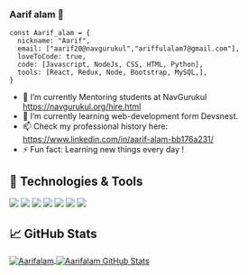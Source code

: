 ### Aarif alam 👋

<!--
**Aarifalam/Aarifalam** is a ✨ _special_ ✨ repository because its `README.md` (this file) appears on your GitHub profile.

Here are some ideas to get you started:

- 🔭 I’m currently working on ...
- 🌱 I’m currently learning ...
- 👯 I’m looking to collaborate on ...
- 🤔 I’m looking for help with ...
- 💬 Ask me about ...
- 📫 How to reach me: ...
- 😄 Pronouns: ...
- ⚡ Fun fact: ...
-->

<!-- [![Open Source Love](https://badges.frapsoft.com/os/v1/open-source.svg?v=102)](https://github.com/ellerbrock/open-source-badge/) -->


```
const Aarif_alam = {
  nickname: "Aarif",
  email: ["aarif20@navgurukul","ariffulalam7@gmail.com"],
  loveToCode: true,
  code: [Javascript, NodeJs, CSS, HTML, Python],
  tools: [React, Redux, Node, Bootstrap, MySQL,],
}
```

- 🔭 I’m currently Mentoring students at NavGurukul https://navgurukul.org/hire.html
- 🌱 I’m currently learning web-development form Devsnest.
- 📫 Check my professional history here: https://www.linkedin.com/in/aarif-alam-bb176a231/
- ⚡ Fun fact: Learning new things every day !

## 🔧 Technologies & Tools

![](https://img.shields.io/badge/Editor-VS_Code-informational?style=flat&logo=visual-studio-code&logoColor=white&color=6aa6f8)
![](https://img.shields.io/badge/Code-JavaScript-informational?style=flat&logo=javascript&logoColor=white&color=6aa6f8)
![](https://img.shields.io/badge/Code-React-informational?style=flat&logo=react&logoColor=white&color=6aa6f8)
![](https://img.shields.io/badge/Code-Redux-informational?style=flat&logo=Redux&logoColor=white&color=6aa6f8)
![](https://img.shields.io/badge/Code-Python-informational?style=flat&logo=python&logoColor=white&color=6aa6f8)
![](https://img.shields.io/badge/Tools-MongoDB-informational?style=flat&logo=mongodb&logoColor=white&color=6aa6f8)
![](https://img.shields.io/badge/Tools-MySQL-informational?style=flat&logo=mysql&logoColor=white&color=6aa6f8)



## &#x1f4c8; GitHub Stats

<a href="https://github.com/Aarifalam/Aarifalam">
  <img align="center" src="https://github-readme-stats.vercel.app/api/top-langs/?username=Aarifalam&hide=c%2B%2B,c,html&title_color=6aa6f8&text_color=8a919a&icon_color=6aa6f8&bg_color=0e1116" alt="Aarifalam" />
</a>

<a href="https://github.com/Aarifalam/Aarifalam">
  <img align="center" src="https://github-readme-stats.vercel.app/api?username=Aarifalam&show_icons=true&line_height=27&count_private=true&title_color=6aa6f8&text_color=8a919a&icon_color=6aa6f8&bg_color=0e1116" alt="Aarifalam GitHub Stats" />
</a>
